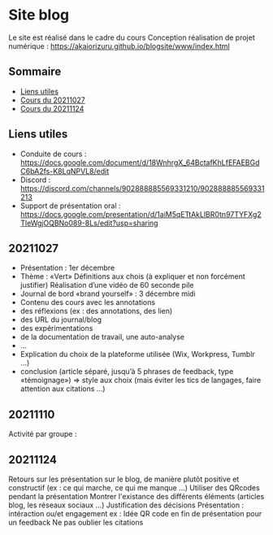 # Site blog 
Le site est réalisé dans le cadre du cours Conception réalisation de projet numérique : https://akaiorizuru.github.io/blogsite/www/index.html


## Sommaire 
* [Liens utiles](#Liens-utiles)
* [Cours du 20211027](#20211027)
* [Cours du 20211124](#20211124)

## Liens utiles 
- Conduite de cours : https://docs.google.com/document/d/18WnhrgX_64BctafKhLfEFAEBGdC6bA2fs-K8LqNPVL8/edit 
- Discord : https://discord.com/channels/902888885569331210/902888885569331213 
- Support de présentation oral : https://docs.google.com/presentation/d/1aiM5qETtAkLlBR0tn97TYFXg2TleWgjOQBNo089-8Ls/edit?usp=sharing 

## 20211027
- Présentation : 1er décembre
- Thème : «Vert»
        Définitions aux chois (à expliquer et non forcément justifier)
        Réalisation d’une vidéo de 60 seconde pile 
- Journal de bord «brand yourself» : 3 décembre midi 
- Contenu des cours avec les annotations
- des réflexions (ex : des annotations, des lien)
- des URL du journal/blog
- des expérimentations
- de la documentation de travail, une auto-analyse 
- ... 
- Explication du choix de la plateforme utilisée (Wix, Workpress, Tumblr ...) 
- conclusion (article séparé, jusqu’à 5 phrases de feedback, type «témoignage») 
=> style aux choix (mais éviter les tics de langages, faire attention aux citations ...)

## 20211110
Activité par groupe :
<!-- ajouter l'image de l'avion -->

## 20211124
Retours sur les présentation sur le blog, de manière plutôt positive et constructif (ex : ce qui marche, ce qui me manque ...)
Utiliser des QRcodes pendant la présentation 
Montrer l'existance des différents éléments (articles blog, les réseaux sociaux ...)
Justification des décisions 
Présentation : intéraction ou/et engagement 
        ex : Idée QR code en fin de présentation pour un feedback
Ne pas oublier les citations 
